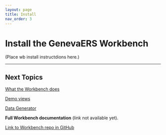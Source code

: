 ```yaml
---
layout: page
title: Install
nav_order: 3
---
```


# Install the GenevaERS Workbench

(Place wb install instructdions here.)

-----

## Next Topics

[What the Workbench does](WhatWBDoes.md)

[Demo views](DemoViews.md)

[Data Generator](DataGenerator.md)

**Full Workbench documentation** (link not available yet).

[Link to Workbench repo in GitHub](https://github.com/genevaers/wb)


